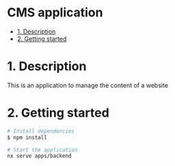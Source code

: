 <h1>CMS application</h1>

- [1. Description](#1-description)
- [2. Getting started](#2-getting-started)

# 1. Description

This is an application to manage the content of a website

# 2. Getting started

```bash
# Install dependencies
$ npm install

# Start the application
nx serve apps/backend
```

